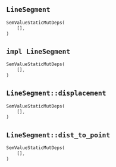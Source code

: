 ## `LineSegment`

```rust
SemValueStaticMutDeps(
    [],
)
```

## `impl LineSegment`

```rust
SemValueStaticMutDeps(
    [],
)
```

## `LineSegment::displacement`

```rust
SemValueStaticMutDeps(
    [],
)
```

## `LineSegment::dist_to_point`

```rust
SemValueStaticMutDeps(
    [],
)
```
